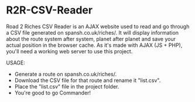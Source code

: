 # R2R-CSV-Reader

Road 2 Riches CSV Reader is an AJAX website used to read and go through a CSV file generated on spansh.co.uk/riches/.
It will display information about the route system after system, planet after planet and save your actual position in the browser cache.
As it's made with AJAX (JS + PHP), you'll need a working web server to use this project.

USAGE:
- Generate a route on spansh.co.uk/riches/.
- Download the CSV file for that route and rename it "list.csv".
- Place the "list.csv" file in the project folder.
- You're good to go Commander!
